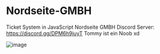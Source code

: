 # Nordseite-GMBH
Ticket System in JavaScript
Nordseite GMBH Discord
Server: https://discord.gg/DPM6h9juyT
Tommy ist ein Noob xd

![image](https://user-images.githubusercontent.com/38230414/150675201-fc0b8d9c-77f7-44e9-8bea-0eb36882be71.png)
